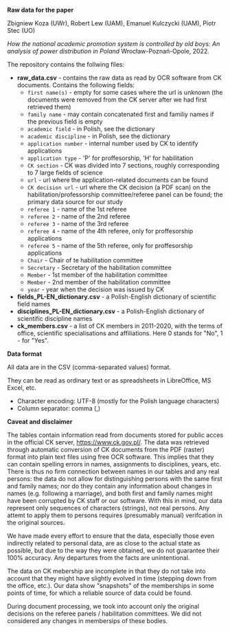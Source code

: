 **Raw data for the paper** 

Zbigniew Koza (UWr), Robert Lew (UAM), Emanuel Kulczycki (UAM), Piotr Stec (UO)

*How the national academic promotion system is controlled by old boys: An analysis of power distribution in Poland*
Wrocław-Poznań-Opole, 2022.


The repository contains the follwing files:

- **raw_data.csv** - contains the raw data as read by OCR software from CK documents. Contains the following fields:   
  - `first name(s)`  - empty for some cases where the url is unknown (the documents were removed from the CK server after we had first retrieved them)	
  - `family name`    - may contain concatenated first and familiy names if the previous field is empty 
  - `academic field` - in Polish, see the dictionary	
  - `academic discipline` - in Polish, see the dictionary
  - `application number` - internal number used by CK to identify applications
  - `application type` - 'P' for proffesorship, 'H' for habilitation
  - `CK section` - CK was divided into 7 sections, roughly corresponding to 7 large fields of science  
  - `url` - url where the application-related documents can be found
  - `CK decision url` - url where the CK decision (a PDF scan) on the habilitation/professorship committee/referee panel can be found; the primary data source for our study
  - `referee 1`	- name of the 1st referee
  - `referee 2`	- name of the 2nd referee
  - `referee 3`	- name of the 3rd referee
  - `referee 4`	- name of the 4th referee, only for proffesorship applications
  - `referee 5`	- name of the 5th referee, only for proffesorship applications
  - `Chair`	- Chair of te habilitation committee
  - `Secretary`	- Secretary of the habilitation committee
  - `Member`	- 1st member of the habilitation committee
  - `Member`	- 2nd member of the habilitation committee
  - `year` - year when the decision was issued by CK
- **fields_PL-EN_dictionary.csv** - a Polish-English dictionary of scientific field names
- **disciplines_PL-EN_dictionary.csv** - a Polish-English dictionary of scientific discipline names
- **ck_members.csv** - a list of CK members in 2011-2020, with the terms of office, scientific specialisations and affiliations. Here 0 stands for "No", 1 - for "Yes".

**Data format**

All data are in the CSV (comma-separated values) format. 

They can be read as ordinary text or as spreadsheets in LibreOffice, MS Excel, etc.

- Character encoding: UTF-8 (mostly for the Polish language characters)  
- Column separator: comma (,)

**Caveat and disclaimer**

The tables contain information read from documents stored for public acces in the official CK server, https://www.ck.gov.pl/. The data was retrieved through automatic conversion of CK documents from the PDF (raster) format into plain text files using free OCR software. This implies that they can contain spelling errors in names, assignments to disciplines, years, etc. There is thus no firm connection between names in our tables and any real persons: the data do not allow for distinguishing persons with the same first and family names; nor do they contain any information about changes in names (e.g. following a marriage), and both first and family names might have been corrupted by CK staff or our software. With this in mind, our data represent only sequences  of characters (strings), not real persons. Any attemt to apply them to persons requires (presumably manual) verifcation in the original sources. 

We have made every effort to ensure that the data, especially those even indirectly related to personal data, are as close to the actual state as possible, but due to the way they were obtained, we do not guarantee their 100% accuracy. Any departures from the facts are unintentional. 

The data on CK mebership are incomplete in that they do not take into account that they might have slightly evolved in time (stepping down from the office, etc.). Our data show "snapshots" of the memberships in some points of time, for which a reliable source of data could be found. 

During document processing, we took into account only the original decisions on the referee panels / habilitation committees. We did not considered any changes in membersips of these bodies.

